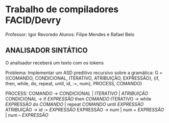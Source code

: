 # Trabalho de compiladores FACID/Devry
Professor: Igor Revoredo
Alunos: Filipe Mendes e Rafael Belo

## ANALISADOR SINTÁTICO

O analisador receberá um texto com os tokens

Problema: Implementar um ASD preditivo recursivo sobre a gramática:
G = ({COMANDO, CONDICIONAL, ITERATIVO, ATRIBUIÇÃO, EXPRESSÃO},
     {if, then, while, do, repeat, until, id, :=, num},
     PROCESS, COMANDO)

PROCESS:
COMANDO     -> *CONDICIONAL* | *ITERATIVO* | *ATRIBUIÇÃO*
CONDICIONAL -> if *EXPRESSÃO* then *COMANDO*
ITERATIVO   -> while *EXPRESSÃO* do *COMANDO* | repeat *COMANDO* until *EXPRESSÃO*
ATRIBUIÇÃO  -> id := *EXPRESSÃO*
EXPRESSÃO   -> num | num + *EXPRESSÃO* | num – *EXPRESSÃO*
